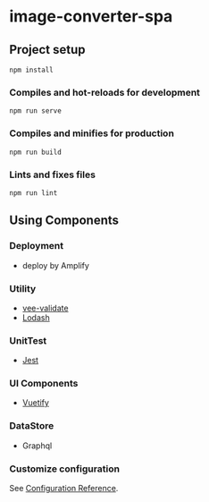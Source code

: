 # image-converter-spa

## Project setup

```
npm install
```

### Compiles and hot-reloads for development

```
npm run serve
```

### Compiles and minifies for production

```
npm run build
```

### Lints and fixes files

```
npm run lint
```

## Using Components
### Deployment
- deploy by Amplify

### Utility

- [vee-validate](https://logaretm.github.io/vee-validate/)
- [Lodash](https://lodash.com/)

### UnitTest

- [Jest](https://cli.vuejs.org/core-plugins/unit-jest.html#injected-commands)

### UI Components

- [Vuetify](https://vuetifyjs.com/ja/)

### DataStore

- Graphql

### Customize configuration

See [Configuration Reference](https://cli.vuejs.org/config/).

